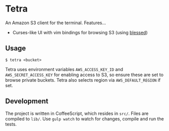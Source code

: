 # Tetra

An Amazon S3 client for the terminal. Features...

* Curses-like UI with vim bindings for browsing S3 (using [blessed](https://github.com/chjj/blessed))

## Usage

    $ tetra <bucket>

Tetra uses environment variables `AWS_ACCESS_KEY_ID` and
`AWS_SECRET_ACCESS_KEY` for enabling access to S3, so ensure these are
set to browse private buckets. Tetra also selects region via
`AWS_DEFAULT_REGION` if set.

## Development

The project is written in CoffeeScript, which resides in `src/`. Files
are compiled to `lib/`. Use `gulp watch` to watch for changes, compile
and run the tests.
